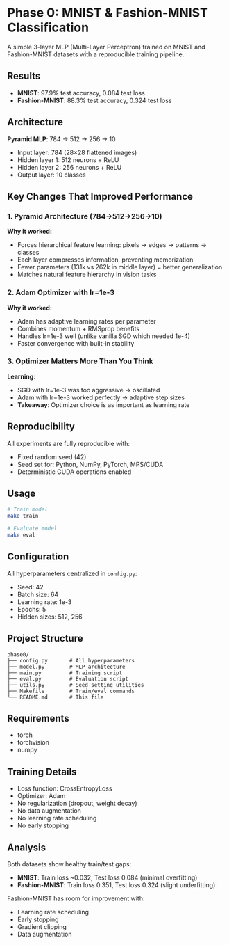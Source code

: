 # Phase 0: MNIST & Fashion-MNIST Classification

A simple 3-layer MLP (Multi-Layer Perceptron) trained on MNIST and Fashion-MNIST datasets with a reproducible training pipeline.

## Results

- **MNIST**: 97.9% test accuracy, 0.084 test loss
- **Fashion-MNIST**: 88.3% test accuracy, 0.324 test loss

## Architecture

**Pyramid MLP**: 784 → 512 → 256 → 10
- Input layer: 784 (28×28 flattened images)
- Hidden layer 1: 512 neurons + ReLU
- Hidden layer 2: 256 neurons + ReLU
- Output layer: 10 classes

## Key Changes That Improved Performance

### 1. Pyramid Architecture (784→512→256→10)
**Why it worked:**
- Forces hierarchical feature learning: pixels → edges → patterns → classes
- Each layer compresses information, preventing memorization
- Fewer parameters (131k vs 262k in middle layer) = better generalization
- Matches natural feature hierarchy in vision tasks

### 2. Adam Optimizer with lr=1e-3
**Why it worked:**
- Adam has adaptive learning rates per parameter
- Combines momentum + RMSprop benefits
- Handles lr=1e-3 well (unlike vanilla SGD which needed 1e-4)
- Faster convergence with built-in stability

### 3. Optimizer Matters More Than You Think
**Learning**:
- SGD with lr=1e-3 was too aggressive → oscillated
- Adam with lr=1e-3 worked perfectly → adaptive step sizes
- **Takeaway**: Optimizer choice is as important as learning rate

## Reproducibility

All experiments are fully reproducible with:
- Fixed random seed (42)
- Seed set for: Python, NumPy, PyTorch, MPS/CUDA
- Deterministic CUDA operations enabled

## Usage

```bash
# Train model
make train

# Evaluate model
make eval
```

## Configuration

All hyperparameters centralized in `config.py`:
- Seed: 42
- Batch size: 64
- Learning rate: 1e-3
- Epochs: 5
- Hidden sizes: 512, 256

## Project Structure

```
phase0/
├── config.py       # All hyperparameters
├── model.py        # MLP architecture
├── main.py         # Training script
├── eval.py         # Evaluation script
├── utils.py        # Seed setting utilities
├── Makefile        # Train/eval commands
└── README.md       # This file
```

## Requirements

- torch
- torchvision
- numpy

## Training Details

- Loss function: CrossEntropyLoss
- Optimizer: Adam
- No regularization (dropout, weight decay)
- No data augmentation
- No learning rate scheduling
- No early stopping

## Analysis

Both datasets show healthy train/test gaps:
- **MNIST**: Train loss ~0.032, Test loss 0.084 (minimal overfitting)
- **Fashion-MNIST**: Train loss 0.351, Test loss 0.324 (slight underfitting)

Fashion-MNIST has room for improvement with:
- Learning rate scheduling
- Early stopping
- Gradient clipping
- Data augmentation

